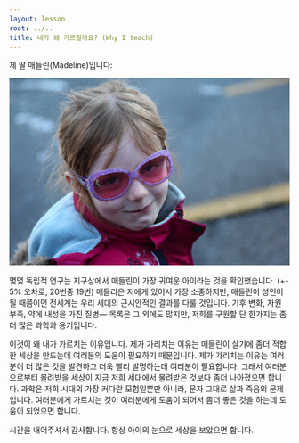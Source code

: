 ```yaml
---
layout: lesson
root: ../..
title: 내가 왜 가르칠까요? (Why I teach)
---
```

제 딸 매들린(Madeline)입니다:

<img src="img/madeleine.jpg" alt="Madeleine" />

몇몇 독립적 연구는 지구상에서 매들린이 가장 귀여운 아이라는 것을 확인했습니다.
(+- 5% 오차로, 20번중 19번) 매들리은 저에게 있어서 가장 소중하지만, 매들린이 성인이 될 때쯤이면 전세계는 우리 세대의 근시안적인 결과를 다룰 것입니다.
기후 변화, 자원 부족, 약에 내성을 가진 질병&mdash; 목록은 그 외에도 많지만,
저희를 구원할 단 한가지는 좀더 많은 과학과 용기입니다.

이것이 왜 내가 가르치는 이유입니다. 제가 가리치는 이유는 매들린이 살기에 좀더 적합한 세상을 만드는데 여러분의 도움이 필요하기 때문입니다. 제가 가리치는 이유는 여러분이 더 많은 것을 발견하고 더욱 빨리 발명하는데 여러분이 필요합니다. 그래서 여러분으로부터 물려받을 세상이 지금 저희 세대에서 물려받은 것보다 좀더 나아졌으면 합니다. 과학은 저희 시대의 가장 커다란 모험일뿐만 아니라, 문자 그대로 삶과 죽음의 문제입니다. 여러분에게 가르치는 것이 여러분에게 도움이 되어서 좀더 좋은 것을 하는데 도움이 되었으면 합니다.

시간을 내어주셔서 감사합니다. 항상 아이의 눈으로 세상을 보았으면 합니다.